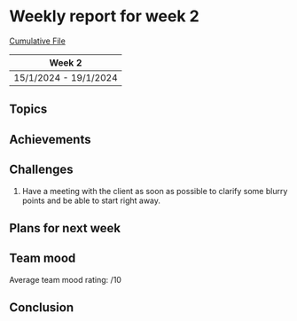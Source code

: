 # Weekly report for week 2
[Cumulative File](cumulative.md)

| Week 2 |
| --- |
| 15/1/2024 - 19/1/2024 |

## Topics

## Achievements

## Challenges

1. Have a meeting with the client as soon as possible to clarify some blurry points and be able to start right away.

## Plans for next week

## Team mood

Average team mood rating: /10

## Conclusion